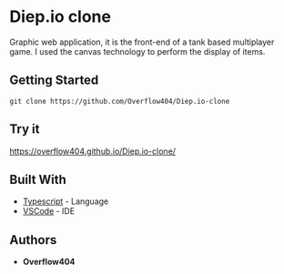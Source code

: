 # Diep.io clone

Graphic web application, it is the front-end of a tank based
multiplayer game. I used the canvas technology to perform the display
of items.

## Getting Started

`git clone https://github.com/Overflow404/Diep.io-clone`

## Try it
https://overflow404.github.io/Diep.io-clone/

## Built With

* [Typescript](https://www.typescriptlang.org/) - Language
* [VSCode](https://code.visualstudio.com/) - IDE

## Authors

* **Overflow404** 
